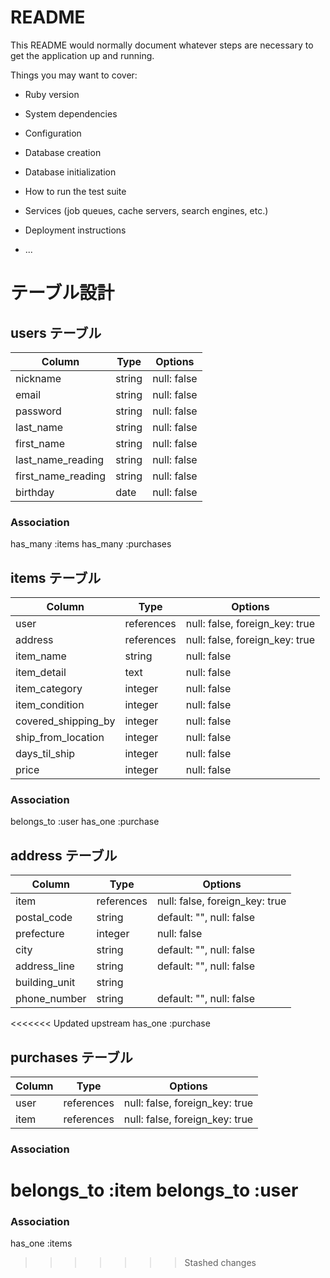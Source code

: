 # README

This README would normally document whatever steps are necessary to get the
application up and running.

Things you may want to cover:

* Ruby version

* System dependencies

* Configuration

* Database creation

* Database initialization

* How to run the test suite

* Services (job queues, cache servers, search engines, etc.)

* Deployment instructions

* ...



# テーブル設計

## users テーブル

| Column                | Type    | Options     |
| --------------------- | ------- | ----------- |
| nickname              | string  | null: false |
| email                 | string  | null: false |
| password              | string  | null: false |
| last_name             | string  | null: false |
| first_name            | string  | null: false |
| last_name_reading     | string  | null: false |
| first_name_reading    | string  | null: false |
| birthday              | date    | null: false |

### Association
has_many :items
has_many :purchases



## items テーブル

| Column               | Type       | Options                        |
| -------------------- | ---------- | ------------------------------ |
| user                 | references | null: false, foreign_key: true |
| address              | references | null: false, foreign_key: true |
| item_name            | string     | null: false                    |
| item_detail          | text       | null: false                    |
| item_category        | integer    | null: false                    |
| item_condition       | integer    | null: false                    |
| covered_shipping_by  | integer    | null: false                    |
| ship_from_location   | integer    | null: false                    |
| days_til_ship        | integer    | null: false                    |
| price                | integer    | null: false                    |

### Association
belongs_to :user
has_one    :purchase


## address テーブル
| Column           | Type       | Options                        |
| ---------------- | ---------- | ------------------------------ |
| item             | references | null: false, foreign_key: true |
| postal_code      | string     | default: "", null: false       |
| prefecture       | integer    | null: false                    |
| city             | string     | default: "", null: false       |
| address_line     | string     | default: "", null: false       |
| building_unit    | string     |                                |
| phone_number     | string     |default: "", null: false        |

<<<<<<< Updated upstream
has_one :purchase

## purchases テーブル

| Column           | Type       | Options                        |
| ---------------- | ---------- | ------------------------------ |
| user             | references | null: false, foreign_key: true |
| item             | references | null: false, foreign_key: true |

### Association
belongs_to :item
belongs_to :user
=======
### Association
has_one :items
>>>>>>> Stashed changes
